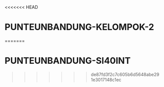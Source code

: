 <<<<<<< HEAD
# PUNTEUNBANDUNG-KELOMPOK-2
=======
# PUNTEUNBANDUNG-SI40INT
>>>>>>> de87fd3f2c7c605b6d5648abe291e3017148c1ec

